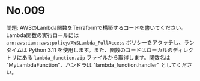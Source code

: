 # No.009

問題: AWSのLambda関数をTerraformで構築するコードを書いてください。Lambda関数の実行ロールには `arn:aws:iam::aws:policy/AWSLambda_FullAccess` ポリシーをアタッチし、ランタイムは Python 3.11 を使用します。また、関数のコードはローカルのディレクトリにある `lambda_function.zip` ファイルから取得します。関数名は "MyLambdaFunction"、ハンドラは "lambda_function.handler" としてください。
